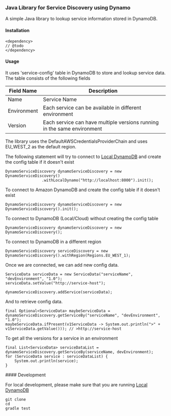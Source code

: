 ### Java Library for Service Discovery using Dynamo

A simple Java library to lookup service information stored in DynamoDB.

#### Installation

```
<dependency>
// @todo
</dependency>
```

#### Usage

It uses 'service-config' table in DynamoDB to store and lookup service data. The table consists of the following fields

Field Name | Description 
--- | ---
Name | Service Name
Environment | Each service can be available in different environment
Version | Each service can have multiple versions running in the same environment

The library uses the DefaultAWSCredentialsProviderChain and uses EU_WEST_2 as the default region.

The following statement will try to connect to [Local DynamoDB](http://docs.aws.amazon.com/amazondynamodb/latest/developerguide/Tools.DynamoDBLocal.html#Tools.DynamoDBLocal.DownloadingAndRunning) and create the config table if it doesn't exist

```
DynamoServiceDiscovery dynamoServiceDiscovery = new DynamoServiceDiscovery()
                .withLocalDynamo("http://localhost:8000").init();
```

To connect to Amazon DynamoDB and create the config table if it doesn't exist

```
DynamoServiceDiscovery dynamoServiceDiscovery = new DynamoServiceDiscovery().init();
```

To connect to DynamoDB (Local/Cloud) without creating the config table

```
DynamoServiceDiscovery dynamoServiceDiscovery = new DynamoServiceDiscovery();
```

To connect to DynamoDB in a different region

```
DynamoServiceDiscovery serviceDiscovery = new DynamoServiceDiscovery().withRegion(Regions.EU_WEST_1);
```

Once we are connected, we can add new config data.

```
ServiceData serviceData = new ServiceData("serviceName", "devEnvironment", "1.0");
serviceData.setValue("http://service-host");

dynamoServiceDiscovery.addService(serviceData);
```

And to retrieve config data.

```
final Optional<ServiceData> maybeServiceData = dynamoServiceDiscovery.getServiceBy("serviceName", "devEnvironment", "1.0");
maybeServiceData.ifPresent(v1ServiceData -> System.out.println(">" + v1ServiceData.getValue())); // >http://service-host
```

To get all the versions for a service in an environment

```
final List<ServiceData> serviceDataList = dynamoServiceDiscovery.getServiceBy(serviceName, devEnvironment);
for (ServiceData service : serviceDataList) {
	System.out.println(service);
}
```

#### Development

For local development, please make sure that you are running [Local DynamoDB](http://docs.aws.amazon.com/amazondynamodb/latest/developerguide/Tools.DynamoDBLocal.html#Tools.DynamoDBLocal.DownloadingAndRunning)

```
git clone 
cd 
gradle test
```
